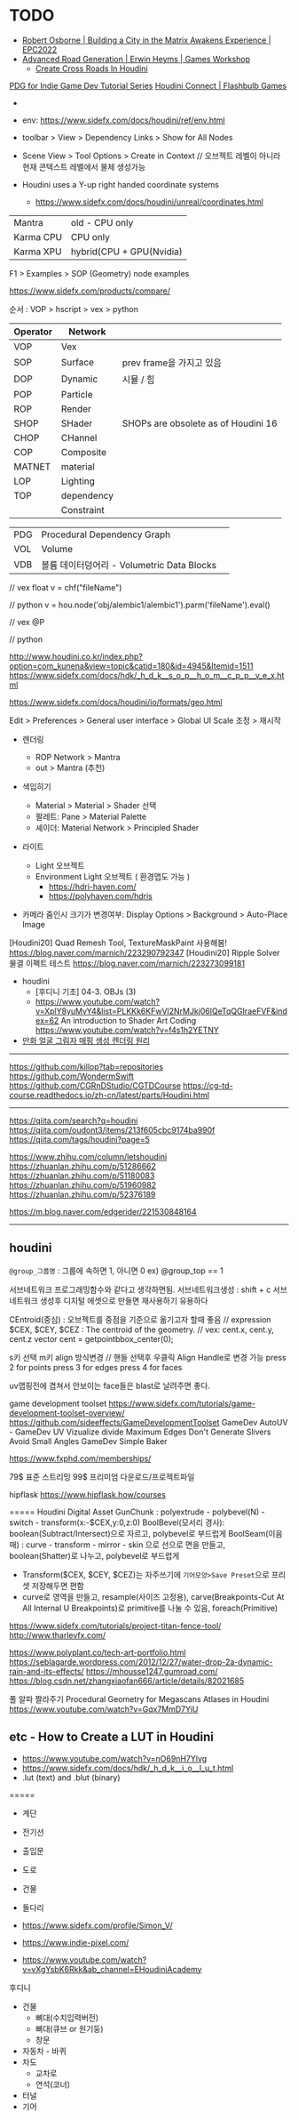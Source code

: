 # TODO

- [Robert Osborne | Building a City in the Matrix Awakens Experience | EPC2022](https://youtu.be/p570CXrCmDQ)
- [Advanced Road Generation | Erwin Heyms | Games Workshop](https://youtu.be/G5Iq-jxgZn0?si=-SBFTxNI0pASckCb)
  - [Create Cross Roads In Houdini](https://youtu.be/mRzGmaHEJiM)

[PDG for Indie Game Dev Tutorial Series](https://www.youtube.com/playlist?list=PLXNFA1EysfYnCqXOWZIiPNeukPT-thmGd)
[Houdini Connect | Flashbulb Games](https://youtu.be/31PhQng_WUE)

- 
- env: https://www.sidefx.com/docs/houdini/ref/env.html

- toolbar > View > Dependency Links > Show for All Nodes
- Scene View > Tool Options > Create in Context // 오브젝트 레벨이 아니라 현재 콘텍스트 레벨에서 물체 생성가능


- Houdini uses a Y-up right handed coordinate systems
  - https://www.sidefx.com/docs/houdini/unreal/coordinates.html



|           |                          |
| --------- | ------------------------ |
| Mantra    | old - CPU only           |
| Karma CPU | CPU only                 |
| Karma XPU | hybrid(CPU + GPU(Nvidia) |


F1 > Examples > SOP (Geometry) node examples

https://www.sidefx.com/products/compare/

순서 : VOP > hscript > vex > python

| Operator | Network    |                                     |
| -------- | ---------- | ----------------------------------- |
| VOP      | Vex        |                                     |
| SOP      | Surface    | prev frame을 가지고 있음            |
| DOP      | Dynamic    | 시뮬 / 힘                           |
| POP      | Particle   |                                     |
| ROP      | Render     |                                     |
| SHOP     | SHader     | SHOPs are obsolete as of Houdini 16 |
| CHOP     | CHannel    |                                     |
| COP      | Composite  |                                     |
| MATNET   | material   |                                     |
| LOP      | Lighting   |                                     |
| TOP      | dependency |                                     |
|          | Constraint |                                     |

|     |                                            |     |
| --- | ------------------------------------------ | --- |
| PDG | Procedural Dependency Graph                |     |
| VOL | Volume                                     |     |
| VDB | 볼륨 데이터덩어리 - Volumetric Data Blocks |     |


// vex
float v = chf("fileName")

// python
v = hou.node('obj/alembic1/alembic1').parm('fileName').eval()

// vex
@P

// python






http://www.houdini.co.kr/index.php?option=com_kunena&view=topic&catid=180&id=4945&Itemid=1511
https://www.sidefx.com/docs/hdk/_h_d_k__s_o_p__h_o_m__c_p_p__v_e_x.html



https://www.sidefx.com/docs/houdini/io/formats/geo.html

Edit > Preferences > General user interface > Global UI Scale 조정 > 재시작

- 렌더링
  - ROP Network > Mantra
  - out > Mantra (추천)
- 색입히기
  - Material > Material > Shader 선택
  - 팔레트: Pane > Material Palette
  - 셰이더: Material Network > Principled Shader
- 라이트
  - Light 오브젝트
  - Environment Light 오브젝트 ( 환경맵도 가능 )
    - https://hdri-haven.com/
    - https://polyhaven.com/hdris

- 카메라 줌인시 크기가 변경여부: Display Options > Background > Auto-Place Image


[Houdini20] Quad Remesh Tool, TextureMaskPaint 사용해봄!
https://blog.naver.com/marnich/223290792347
[Houdini20] Ripple Solver 물결 이펙트 테스트
https://blog.naver.com/marnich/223273099181



- houdini
  - [후디니 기초] 04-3. OBJs (3)
  - https://www.youtube.com/watch?v=XplY8yuMvY4&list=PLKKk6KFwVl2NrMJkj06lQeTqQGIraeFVF&index=62
An introduction to Shader Art Coding
  https://www.youtube.com/watch?v=f4s1h2YETNY
- [만화 얼굴 그림자 매핑 생성 렌더링 원리](https://techartnomad.tistory.com/124)



----------------------------------

https://github.com/killop?tab=repositories
https://github.com/WondermSwift
https://github.com/CGRnDStudio/CGTDCourse
https://cg-td-course.readthedocs.io/zh-cn/latest/parts/Houdini.html


-----------------------------------------------------------

https://qiita.com/search?q=houdini
https://qiita.com/oudont3/items/213f605cbc9174ba990f
https://qiita.com/tags/houdini?page=5

https://www.zhihu.com/column/letshoudini
https://zhuanlan.zhihu.com/p/51286662
https://zhuanlan.zhihu.com/p/51180083
https://zhuanlan.zhihu.com/p/51960982
https://zhuanlan.zhihu.com/p/52376189



https://m.blog.naver.com/edgerider/221530848164

-----------------




## houdini

`@group_그룹명` : 그룹에 속하면 1, 아니면 0
ex) @group_top == 1

서브네트워크
프로그래밍함수와 같다고 생각하면됨.
서브네트워크생성 : shift + c
서브네트워크 생성후 디지털 에셋으로 만들면 재사용하기 유용하다



CEntroid(중심) : 오브젝트를 중점을 기준으로 옮기고자 할때 좋음
// expression
$CEX, $CEY, $CEZ : The centroid of the geometry.
// vex: cent.x, cent.y, cent.z
vector cent = getpointbbox_center(0);


s키 선택
m키 align 방식변경 // 핸들 선택후 우클릭 Align Handle로 변경 가능
press 2 for points
press 3 for edges
press 4 for faces

uv맵핑전에 겹쳐서 안보이는 face들은 blast로 날려주면 좋다.

game development toolset
https://www.sidefx.com/tutorials/game-development-toolset-overview/
https://github.com/sideeffects/GameDevelopmentToolset
GameDev AutoUV - GameDev UV Vizualize
divide
  Maximum Edges
  Don't Generate Slivers
  Avoid Small Angles
GameDev Simple Baker


https://www.fxphd.com/memberships/

79$ 표준      스트리밍
99$ 프리미엄  다운로드/프로젝트파일

hipflask
https://www.hipflask.how/courses



=====
Houdini Digital Asset
GunChunk              : polyextrude - polybevel(N) - switch - transform(x:-$CEX,y:0,z:0)
BoolBevel(모서리 경사): boolean(Subtract/Intersect)으로 자르고, polybevel로 부드럽게
BoolSeam(이음매)      : curve - transform - mirror - skin 으로 선으로 면을 만들고, boolean(Shatter)로 나누고, polybevel로 부드럽게

- Transform($CEX, $CEY, $CEZ)는 자주쓰기에 `기어모양>Save Preset`으로 프리셋 저장해두면 편함
- curve로 영역을 만들고, resample(사이즈 고정용), carve(Breakpoints-Cut At All Internal U Breakpoints)로 primitive를 나눌 수 있음, foreach(Primitive)



https://www.sidefx.com/tutorials/project-titan-fence-tool/
http://www.tharlevfx.com/


https://www.polyplant.co/tech-art-portfolio.html
https://seblagarde.wordpress.com/2012/12/27/water-drop-2a-dynamic-rain-and-its-effects/
https://mhousse1247.gumroad.com/
https://blog.csdn.net/zhangxiaofan666/article/details/82021685


풀 알파 짤라주기
    Procedural Geometry for Megascans Atlases in Houdini
    https://www.youtube.com/watch?v=Gqx7MmD7YiU


## etc - How to Create a LUT in Houdini

- https://www.youtube.com/watch?v=nO69nH7Ylvg
- https://www.sidefx.com/docs/hdk/_h_d_k__i_o__l_u_t.html
-  .lut (text) and .blut (binary)

=====


- 계단
- 전기선
- 출입문
- 도로
- 건물
- 돌다리

- https://www.sidefx.com/profile/Simon_V/
- https://www.indie-pixel.com/
- https://www.youtube.com/watch?v=vXgYsbK6Rkk&ab_channel=EHoudiniAcademy

후디니

- 건물
  - 뼈대(수치입력버전)
  - 뼈대(큐브 or 원기둥)
  - 창문
- 자동차 - 바퀴
- 차도
  - 교차로
  - 연석(코너)
- 터널
- 기어